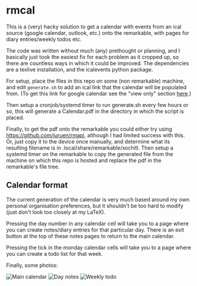 # rmcal

This is a (very) hacky solution to get a calendar with events from an ical source (google calendar, outlook, etc.) onto the remarkable, with pages for diary entries/weekly todos etc.

The code was written without much (any) prethought or planning, and I basically just took the easiest fix for each problem as it cropped up, so there are countless ways in which it could be improved. The dependencies are a texlive installation, and the icalevents python package.

For setup, place the files in this repo on some (non remarkable) machine, and edit `generate.sh` to add an ical link that the calendar will be populated from. (To get this link for google calendar see the "view only" section [here](https://support.google.com/calendar/answer/37648).)

Then setup a cronjob/systemd timer to run generate.sh every few hours or so, this will generate a Calendar.pdf in the directory in which the script is placed.

Finally, to get the pdf onto the remarkable you could either try using https://github.com/juruen/rmapi, although I had limited success with this. 
Or, just copy it to the device once manually, and determine what its resulting filename is in .local/share/remarkable/xochitl. Then setup a systemd timer on the remarkable to copy the generated file from the machine on which this repo is hosted and replace the pdf in the remarkable's file tree.

## Calendar format
The current generation of the calendar is very much based around my own personal organisation preferences, but it shouldn't be too hard to modify (just don't look too closely at my LaTeX).

Pressing the day number in any calendar cell will take you to a page where you can create notes/diary entries for that particular day. There is an exit button at the top of these notes pages to return to the main calendar.

Pressing the tick in the monday calendar cells will take you to a page where you can create a todo list for that week.

Finally, some photos:

![Main calendar](https://i.imgur.com/mB22hSA.jpg)
![Day notes](https://i.imgur.com/slH0CTL.jpg)
![Weekly todo](https://i.imgur.com/H11gzI7.jpg)
